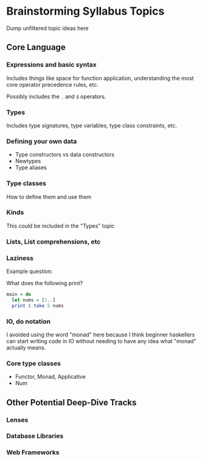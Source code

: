 # Brainstorming Syllabus Topics

Dump unfiltered topic ideas here

## Core Language

### Expressions and basic syntax

Includes things like space for function application, understanding the most core operator precedence rules, etc.

Possibly includes the `.` and `$` operators.

### Types

Includes type signatures, type variables, type class constraints, etc.

### Defining your own data

* Type constructors vs data constructors
* Newtypes
* Type aliases

### Type classes

How to define them and use them

### Kinds

This could be included in the "Types" topic

### Lists, List comprehensions, etc

### Laziness

Example question:

What does the following print?

```haskell
main = do
  let nums = [1..]
  print $ take 5 nums
```

### IO, do notation

I avoided using the word "monad" here because I think beginner haskellers can
start writing code in IO without needing to have any idea what "monad" actually
means.

### Core type classes

* Functor, Monad, Applicative
* Num

## Other Potential Deep-Dive Tracks

### Lenses

### Database Libraries

### Web Frameworks
